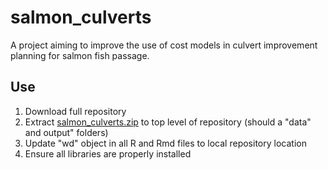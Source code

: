 # salmon_culverts
A project aiming to improve the use of cost models in culvert improvement planning for salmon fish passage.

## Use
1. Download full repository  
2. Extract [salmon_culverts.zip](https://figshare.com/s/fc7af32dfb0b918fda21) to top level of repository (should a "data" and output" folders)  
3. Update "wd" object in all R and Rmd files to local repository location  
4. Ensure all libraries are properly installed  
